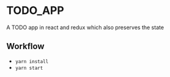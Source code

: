 # TODO_APP
A TODO app in react and redux which also preserves the state

## Workflow
* `yarn install`
* `yarn start`
